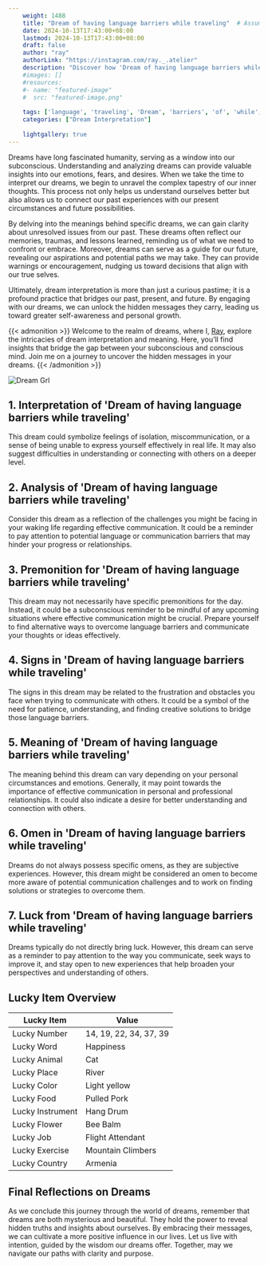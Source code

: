 ```yaml
---
    weight: 1488
    title: "Dream of having language barriers while traveling"  # Assuming 'title' column exists
    date: 2024-10-13T17:43:00+08:00
    lastmod: 2024-10-13T17:43:00+08:00
    draft: false
    author: "ray"
    authorLink: "https://instagram.com/ray._.atelier"
    description: "Discover how 'Dream of having language barriers while traveling' can interpret your future and uncover its significant meanings in your life."
    #images: []
    #resources:
    #- name: "featured-image"
    #  src: "featured-image.png"
    
    tags: ['language', 'traveling', 'Dream', 'barriers', 'of', 'while', 'having']
    categories: ["Dream Interpretation"]
    
    lightgallery: true
---
```

    
Dreams have long fascinated humanity, serving as a window into our subconscious. Understanding and analyzing dreams can provide valuable insights into our emotions, fears, and desires. When we take the time to interpret our dreams, we begin to unravel the complex tapestry of our inner thoughts. This process not only helps us understand ourselves better but also allows us to connect our past experiences with our present circumstances and future possibilities.

By delving into the meanings behind specific dreams, we can gain clarity about unresolved issues from our past. These dreams often reflect our memories, traumas, and lessons learned, reminding us of what we need to confront or embrace. Moreover, dreams can serve as a guide for our future, revealing our aspirations and potential paths we may take. They can provide warnings or encouragement, nudging us toward decisions that align with our true selves.

Ultimately, dream interpretation is more than just a curious pastime; it is a profound practice that bridges our past, present, and future. By engaging with our dreams, we can unlock the hidden messages they carry, leading us toward greater self-awareness and personal growth.

{{< admonition >}}
Welcome to the realm of dreams, where I, [Ray](https://instagram.com/ray._.atelier), explore the intricacies of dream interpretation and meaning. Here, you’ll find insights that bridge the gap between your subconscious and conscious mind. Join me on a journey to uncover the hidden messages in your dreams.
{{< /admonition >}}

![Dream Grl](https://cdn.pixabay.com/photo/2017/11/02/03/35/gothic-2910057_1280.jpg "Dream Grl")

## 1. Interpretation of 'Dream of having language barriers while traveling'

This dream could symbolize feelings of isolation, miscommunication, or a sense of being unable to express yourself effectively in real life. It may also suggest difficulties in understanding or connecting with others on a deeper level.

## 2. Analysis of 'Dream of having language barriers while traveling'

Consider this dream as a reflection of the challenges you might be facing in your waking life regarding effective communication. It could be a reminder to pay attention to potential language or communication barriers that may hinder your progress or relationships.

## 3. Premonition for 'Dream of having language barriers while traveling'

This dream may not necessarily have specific premonitions for the day. Instead, it could be a subconscious reminder to be mindful of any upcoming situations where effective communication might be crucial. Prepare yourself to find alternative ways to overcome language barriers and communicate your thoughts or ideas effectively.

## 4. Signs in 'Dream of having language barriers while traveling'

The signs in this dream may be related to the frustration and obstacles you face when trying to communicate with others. It could be a symbol of the need for patience, understanding, and finding creative solutions to bridge those language barriers.

## 5. Meaning of 'Dream of having language barriers while traveling'

The meaning behind this dream can vary depending on your personal circumstances and emotions. Generally, it may point towards the importance of effective communication in personal and professional relationships. It could also indicate a desire for better understanding and connection with others.

## 6. Omen in 'Dream of having language barriers while traveling'

Dreams do not always possess specific omens, as they are subjective experiences. However, this dream might be considered an omen to become more aware of potential communication challenges and to work on finding solutions or strategies to overcome them.

## 7. Luck from 'Dream of having language barriers while traveling'

Dreams typically do not directly bring luck. However, this dream can serve as a reminder to pay attention to the way you communicate, seek ways to improve it, and stay open to new experiences that help broaden your perspectives and understanding of others.

## Lucky Item Overview
| Lucky Item          | Value              |
|---------------|--------------------|
| Lucky Number        | 14, 19, 22, 34, 37, 39  |
| Lucky Word          | Happiness |
| Lucky Animal        | Cat |
| Lucky Place         | River     |
| Lucky Color         | Light yellow     |
| Lucky Food          | Pulled Pork      |
| Lucky Instrument    | Hang Drum |
| Lucky Flower        | Bee Balm    |
| Lucky Job           | Flight Attendant       |
| Lucky Exercise      | Mountain Climbers  |
| Lucky Country       | Armenia    |


##  Final Reflections on Dreams

As we conclude this journey through the world of dreams, remember that dreams are both mysterious and beautiful. They hold the power to reveal hidden truths and insights about ourselves. By embracing their messages, we can cultivate a more positive influence in our lives. Let us live with intention, guided by the wisdom our dreams offer. Together, may we navigate our paths with clarity and purpose.
